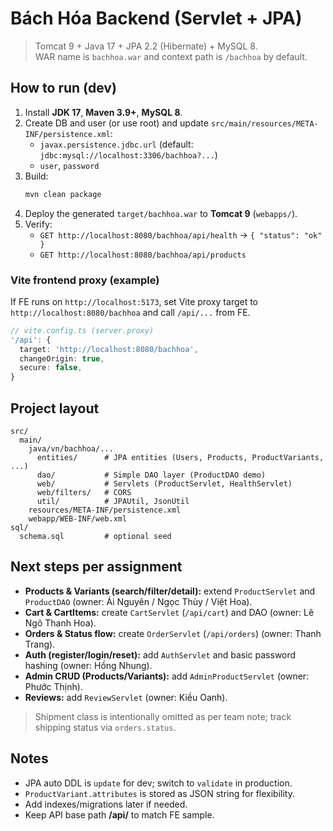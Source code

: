 # Bách Hóa Backend (Servlet + JPA)

> Tomcat 9 + Java 17 + JPA 2.2 (Hibernate) + MySQL 8.  
> WAR name is `bachhoa.war` and context path is `/bachhoa` by default.

## How to run (dev)

1. Install **JDK 17**, **Maven 3.9+**, **MySQL 8**.
2. Create DB and user (or use root) and update `src/main/resources/META-INF/persistence.xml`:
   - `javax.persistence.jdbc.url` (default: `jdbc:mysql://localhost:3306/bachhoa?...`)
   - `user`, `password`
3. Build:
   ```bash
   mvn clean package
   ```
4. Deploy the generated `target/bachhoa.war` to **Tomcat 9** (`webapps/`).
5. Verify:
   - `GET http://localhost:8080/bachhoa/api/health` → `{ "status": "ok" }`
   - `GET http://localhost:8080/bachhoa/api/products`

### Vite frontend proxy (example)

If FE runs on `http://localhost:5173`, set Vite proxy target to `http://localhost:8080/bachhoa` and call `/api/...` from FE.

```ts
// vite.config.ts (server.proxy)
'/api': {
  target: 'http://localhost:8080/bachhoa',
  changeOrigin: true,
  secure: false,
}
```

## Project layout

```
src/
  main/
    java/vn/bachhoa/...
      entities/      # JPA entities (Users, Products, ProductVariants, ...)
      dao/           # Simple DAO layer (ProductDAO demo)
      web/           # Servlets (ProductServlet, HealthServlet)
      web/filters/   # CORS
      util/          # JPAUtil, JsonUtil
    resources/META-INF/persistence.xml
    webapp/WEB-INF/web.xml
sql/
  schema.sql         # optional seed
```

## Next steps per assignment

- **Products & Variants (search/filter/detail):** extend `ProductServlet` and `ProductDAO` (owner: Ái Nguyên / Ngọc Thùy / Việt Hoa).
- **Cart & CartItems:** create `CartServlet` (`/api/cart`) and DAO (owner: Lê Ngô Thanh Hoa).
- **Orders & Status flow:** create `OrderServlet` (`/api/orders`) (owner: Thanh Trang).
- **Auth (register/login/reset):** add `AuthServlet` and basic password hashing (owner: Hồng Nhung).
- **Admin CRUD (Products/Variants):** add `AdminProductServlet` (owner: Phước Thịnh).
- **Reviews:** add `ReviewServlet` (owner: Kiều Oanh).

> Shipment class is intentionally omitted as per team note; track shipping status via `orders.status`.

## Notes

- JPA auto DDL is `update` for dev; switch to `validate` in production.
- `ProductVariant.attributes` is stored as JSON string for flexibility.
- Add indexes/migrations later if needed.
- Keep API base path **/api/** to match FE sample.

